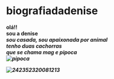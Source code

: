 # biografiadadenise
<b> olá!!</b><br>
<b>sou a denise</br>
<i>sou casada, sou apaixonada por animal<br>
tenho duas cachorras<br>
que se chama mag e pipoca<br>
![pipoca](https://github.com/denise-231/biografiadadenise/assets/142272445/b60fe6b1-1601-4ec7-a92e-95fdd46e2173)

![242352320081213](https://github.com/denise-231/biografiadadenise/assets/142272445/8f48a09d-cb57-4f3c-b491-3c0bef199bcf)
